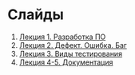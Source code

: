 # Слайды

1. [Лекция 1. Разработка ПО](https://sergeevaa.github.io/testing/01_live_cycle)
2. [Лекция 2. Дефект. Ошибка. Баг](https://sergeevaa.github.io/testing/02_tc)
3. [Лекция 3. Виды тестирования](https://sergeevaa.github.io/testing/03_vt)
4. [Лекция 4-5. Документация](https://sergeevaa.github.io/testing/04_doc)
